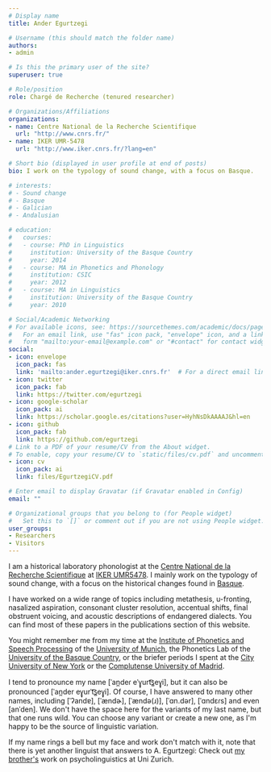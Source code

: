 ```yaml
---
# Display name
title: Ander Egurtzegi

# Username (this should match the folder name)
authors:
- admin

# Is this the primary user of the site?
superuser: true

# Role/position
role: Chargé de Recherche (tenured researcher)

# Organizations/Affiliations
organizations:
- name: Centre National de la Recherche Scientifique
  url: "http://www.cnrs.fr/"
- name: IKER UMR-5478
  url: "http://www.iker.cnrs.fr/?lang=en"

# Short bio (displayed in user profile at end of posts)
bio: I work on the typology of sound change, with a focus on Basque.

# interests:
# - Sound change
# - Basque
# - Galician
# - Andalusian

# education:
#   courses:
#   - course: PhD in Linguistics
#     institution: University of the Basque Country
#     year: 2014
#   - course: MA in Phonetics and Phonology
#     institution: CSIC
#     year: 2012
#   - course: MA in Linguistics
#     institution: University of the Basque Country
#     year: 2010

# Social/Academic Networking
# For available icons, see: https://sourcethemes.com/academic/docs/page-builder/#icons
#   For an email link, use "fas" icon pack, "envelope" icon, and a link in the
#   form "mailto:your-email@example.com" or "#contact" for contact widget.
social:
- icon: envelope
  icon_pack: fas
  link: 'mailto:ander.egurtzegi@iker.cnrs.fr'  # For a direct email link, use "mailto:ander.egurtzegi@iker.cnrs.fr".
- icon: twitter
  icon_pack: fab
  link: https://twitter.com/egurtzegi
- icon: google-scholar
  icon_pack: ai
  link: https://scholar.google.es/citations?user=HyhNsDkAAAAJ&hl=en
- icon: github
  icon_pack: fab
  link: https://github.com/egurtzegi
# Link to a PDF of your resume/CV from the About widget.
# To enable, copy your resume/CV to `static/files/cv.pdf` and uncomment the lines below.
- icon: cv
  icon_pack: ai
  link: files/EgurtzegiCV.pdf

# Enter email to display Gravatar (if Gravatar enabled in Config)
email: ""

# Organizational groups that you belong to (for People widget)
#   Set this to `[]` or comment out if you are not using People widget.
user_groups:
- Researchers
- Visitors
---
```


I am a historical laboratory phonologist at the [Centre National de la Recherche Scientifique](http://www.cnrs.fr/) at [IKER UMR5478](http://www.iker.cnrs.fr/?lang=en). I mainly work on the typology of sound change, with a focus on the historical changes found in [Basque](https://en.wikipedia.org/wiki/Basque_language).

I have worked on a wide range of topics including metathesis, u-fronting, nasalized aspiration, consonant cluster resolution, accentual shifts, final obstruent voicing, and acoustic descriptions of endangered dialects. You can find most of these papers in the publications section of this website.

You might remember me from my time at the [Institute of Phonetics and Speech Processing](https://www.en.phonetik.uni-muenchen.de/index.html) of the [University of Munich](http://www.en.uni-muenchen.de/index.html), the Phonetics Lab of the [University of the Basque Country](https://www.ehu.eus/eu/home), or the briefer periods I spent at the [City University of New York](https://gc.cuny.edu/Home) or the [Complutense University of Madrid](https://www.ucm.es/english/).

I tend to pronounce my name \[ˈan̪deɾ eˈɣ̞urt͡s̻eɣ̞i], but it can also be pronounced \[ˈan̪der eɣ̞urˈt͡s̻eɣ̞i]. Of course, I have answered to many other names, including \[ˈʔandɐ], \[ˈændɚ], \[ˈændə(ɹ)], \[ˈɑn.dər], \[ˈɑndɛɾs] and even \[anˈden]. We don't have the space here for the variants of my last name, but that one runs wild. You can choose any variant or create a new one, as I'm happy to be the source of linguistic variation.

If my name rings a bell but my face and work don't match with it, note that there is yet another linguist that answers to A. Egurtzegi: Check out [my brother's](https://www.researchgate.net/profile/Aitor_Egurtzegi) work on psycholinguistics at Uni Zurich.

